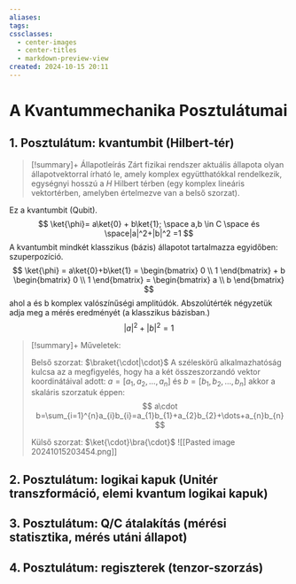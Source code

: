 ```yaml
---
aliases: 
tags: 
cssclasses:
  - center-images
  - center-titles
  - markdown-preview-view
created: 2024-10-15 20:11
---
```



# A Kvantummechanika Posztulátumai

## 1. Posztulátum: kvantumbit (Hilbert-tér)

>[!summary]+ Állapotleírás
>Zárt fizikai rendszer aktuális állapota olyan állapotvektorral írható le, amely komplex együtthatókkal rendelkezik, egységnyi hosszú a *H* Hilbert térben (egy komplex lineáris vektortérben, amelyben értelmezve van a belső szorzat). 

Ez a kvantumbit (Qubit).
$$
\ket{\phi}= a\ket{0} + b\ket{1}; \space a,b \in C \space és \space|a|^2+|b|^2 =1 
$$
A kvantumbit mindkét klasszikus (bázis) állapotot tartalmazza egyidőben: szuperpozíció.
$$
\ket{\phi} = a\ket{0}+b\ket{1} = \begin{bmatrix}
0 \\
1
\end{bmatrix}  + b \begin{bmatrix}
0 \\
1
\end{bmatrix} = \begin{bmatrix}
a \\
b
\end{bmatrix}
$$
ahol a és b komplex valószínűségi amplitúdók. Abszolútérték négyzetük adja meg a mérés eredményét (a klasszikus bázisban.)
$$
|a|^2+|b|^2=1
$$
>[!summary]+ Műveletek:
>
>Belső szorzat: $\braket{\cdot|\cdot}$
>A széleskörű alkalmazhatóság kulcsa az a megfigyelés, hogy ha a két összeszorzandó vektor koordinátáival adott:
> $a=[a_{1},a_{2},\dots,a_{n}]$ és $b=[b_{1},b_{2},\dots,b_{n}]$ akkor a skaláris szorzatuk éppen:
> $$
 a\cdot b=\sum_{i=1}^{n}a_{i}b_{i}=a_{1}b_{1}+a_{2}b_{2}+\dots+a_{n}b_{n}
>$$
>
>Külső szorzat: $\ket{\cdot}\bra{\cdot}$
>![[Pasted image 20241015203454.png]]


## 2. Posztulátum: logikai kapuk (Unitér transzformáció, elemi kvantum logikai kapuk)
## 3. Posztulátum: Q/C átalakítás (mérési statisztika, mérés utáni állapot)
## 4. Posztulátum: regiszterek (tenzor-szorzás)



